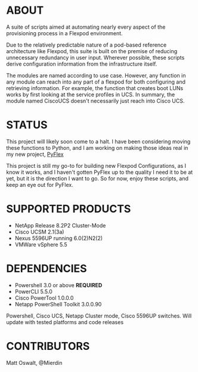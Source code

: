 # ABOUT

A suite of scripts aimed at automating nearly every aspect of the provisioning process in a Flexpod environment. 

Due to the relatively predictable nature of a pod-based reference architecture like Flexpod, this suite is built on the premise of reducing unnecessary redundancy in user input. Wherever possible, these scripts derive configuration information from the infrastructure itself.

The modules are named according to use case. However, any function in any module can reach into any part of a flexpod for both configuring and retrieving information. 
For example, the function that creates boot LUNs works by first looking at the service profiles in UCS. 
In summary, the module named CiscoUCS doesn't necessarily just reach into Cisco UCS.

# STATUS

This project will likely soon come to a halt. I have been considering moving these functions to Python, and I am working on making those ideas real in my new project, [PyFlex](https://github.com/Mierdin/pyflex)

This project is still my go-to for building new Flexpod Configurations, as I know it works, and I haven't gotten PyFlex up to the quality I need it to be at yet, but it is the direction I want to go. So for now, enjoy these scripts, and keep an eye out for PyFlex.

# SUPPORTED PRODUCTS

- NetApp Release 8.2P2 Cluster-Mode
- Cisco UCSM 2.1(3a)
- Nexus 5596UP running 6.0(2)N2(2)
- VMWare vSphere 5.5

# DEPENDENCIES

- Powershell 3.0 or above **REQUIRED**
- PowerCLI 5.5.0
- Cisco PowerTool 1.0.0.0
- Netapp PowerShell Toolkit 3.0.0.90

Powershell, Cisco UCS, Netapp Cluster mode, Cisco 5596UP switches.
Will update with tested platforms and code releases

# CONTRIBUTORS

Matt Oswalt, @Mierdin
